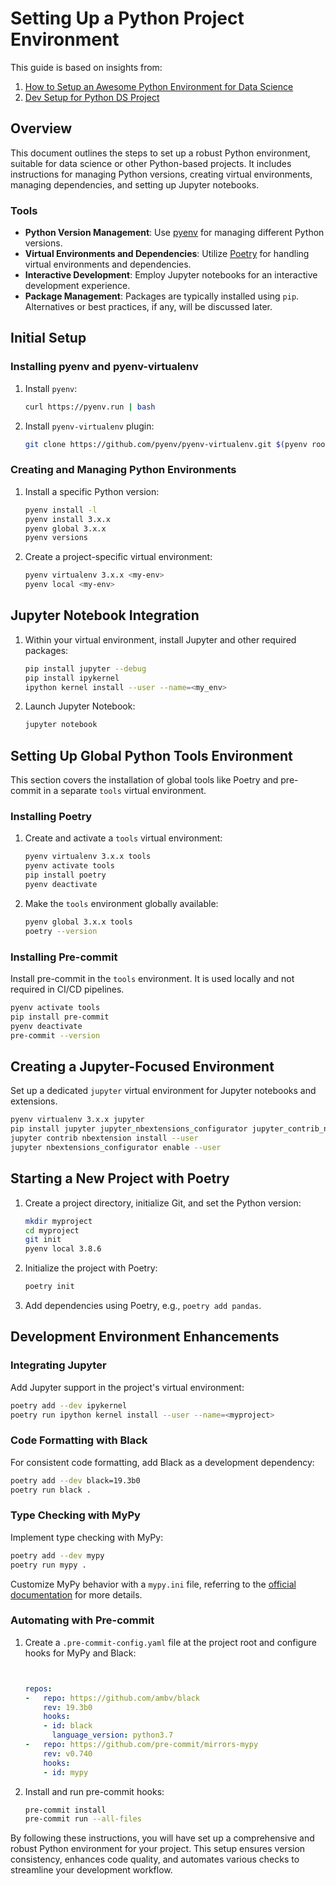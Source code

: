 # Setting Up a Python Project Environment

This guide is based on insights from:
1. [How to Setup an Awesome Python Environment for Data Science](https://towardsdatascience.com/how-to-setup-an-awesome-python-environment-for-data-science-or-anything-else-35d358cc95d5)
2. [Dev Setup for Python DS Project](https://blog.peiyingchi.com/2020/02/27/dev-setup-for-python-ds-project/)

## Overview
This document outlines the steps to set up a robust Python environment, suitable for data science or other Python-based projects. It includes instructions for managing Python versions, creating virtual environments, managing dependencies, and setting up Jupyter notebooks.

### Tools
- **Python Version Management**: Use [pyenv](https://github.com/pyenv/pyenv/) for managing different Python versions.
- **Virtual Environments and Dependencies**: Utilize [Poetry](https://python-poetry.org/) for handling virtual environments and dependencies.
- **Interactive Development**: Employ Jupyter notebooks for an interactive development experience.
- **Package Management**: Packages are typically installed using `pip`. Alternatives or best practices, if any, will be discussed later.

## Initial Setup

### Installing pyenv and pyenv-virtualenv
1. Install `pyenv`:
    ```sh
    curl https://pyenv.run | bash
    ```
2. Install `pyenv-virtualenv` plugin:
    ```sh
    git clone https://github.com/pyenv/pyenv-virtualenv.git $(pyenv root)/plugins/pyenv-virtualenv
    ```

### Creating and Managing Python Environments
1. Install a specific Python version:
    ```sh
    pyenv install -l
    pyenv install 3.x.x
    pyenv global 3.x.x
    pyenv versions
    ```
2. Create a project-specific virtual environment:
    ```sh
    pyenv virtualenv 3.x.x <my-env>
    pyenv local <my-env>
    ```

## Jupyter Notebook Integration
1. Within your virtual environment, install Jupyter and other required packages:
    ```sh
    pip install jupyter --debug
    pip install ipykernel
    ipython kernel install --user --name=<my_env>
    ```
2. Launch Jupyter Notebook:
    ```sh
    jupyter notebook
    ```

## Setting Up Global Python Tools Environment
This section covers the installation of global tools like Poetry and pre-commit in a separate `tools` virtual environment.

### Installing Poetry
1. Create and activate a `tools` virtual environment:
    ```sh
    pyenv virtualenv 3.x.x tools
    pyenv activate tools
    pip install poetry
    pyenv deactivate
    ```
2. Make the `tools` environment globally available:
    ```sh
    pyenv global 3.x.x tools
    poetry --version
    ```

### Installing Pre-commit
Install pre-commit in the `tools` environment. It is used locally and not required in CI/CD pipelines.
```sh
pyenv activate tools
pip install pre-commit
pyenv deactivate
pre-commit --version
```

## Creating a Jupyter-Focused Environment
Set up a dedicated `jupyter` virtual environment for Jupyter notebooks and extensions.
```sh
pyenv virtualenv 3.x.x jupyter
pip install jupyter jupyter_nbextensions_configurator jupyter_contrib_nbextensions
jupyter contrib nbextension install --user
jupyter nbextensions_configurator enable --user
```

## Starting a New Project with Poetry
1. Create a project directory, initialize Git, and set the Python version:
    ```sh
    mkdir myproject
    cd myproject
    git init
    pyenv local 3.8.6
    ```
2. Initialize the project with Poetry:
    ```sh
    poetry init
    ```
3. Add dependencies using Poetry, e.g., `poetry add pandas`.

## Development Environment Enhancements

### Integrating Jupyter
Add Jupyter support in the project's virtual environment:
```sh
poetry add --dev ipykernel
poetry run ipython kernel install --user --name=<myproject>
```

### Code Formatting with Black
For consistent code formatting, add Black as a development dependency:
```sh
poetry add --dev black=19.3b0
poetry run black .
```

### Type Checking with MyPy
Implement type checking with MyPy:
```sh
poetry add --dev mypy
poetry run mypy .
```
Customize MyPy behavior with a `mypy.ini` file, referring to the [official documentation](https://mypy.readthedocs.io/en/stable/config_file.html) for more details.

### Automating with Pre-commit
1. Create a `.pre-commit-config.yaml` file at the project root and configure hooks for MyPy and Black:
    ```yaml


    repos:
    -   repo: https://github.com/ambv/black
        rev: 19.3b0
        hooks:
        - id: black
          language_version: python3.7
    -   repo: https://github.com/pre-commit/mirrors-mypy
        rev: v0.740
        hooks:
        - id: mypy
    ```
2. Install and run pre-commit hooks:
    ```sh
    pre-commit install
    pre-commit run --all-files
    ```

By following these instructions, you will have set up a comprehensive and robust Python environment for your project. This setup ensures version consistency, enhances code quality, and automates various checks to streamline your development workflow.
